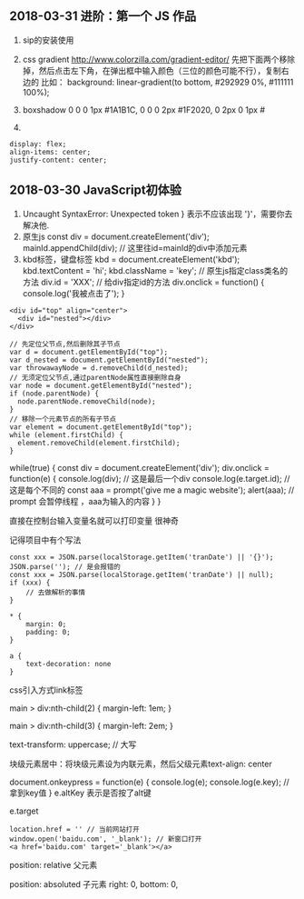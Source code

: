 ## 2018-03-31  进阶：第一个 JS 作品
1. sip的安装使用
2. css gradient 
http://www.colorzilla.com/gradient-editor/
先把下面两个移除掉，然后点击左下角，在弹出框中输入颜色（三位的颜色可能不行），复制右边的
比如： background: linear-gradient(to bottom, #292929 0%, #111111 100%);

3. boxshadow 0 0 0 1px #1A1B1C, 0 0 0 2px #1F2020, 0 2px 0 1px #
4. 
```
display: flex;
align-items: center;
justify-content: center;
```





## 2018-03-30  JavaScript初体验
1. Uncaught SyntaxError: Unexpected token }
表示不应该出现 '}'，需要你去解决他.
2. 原生js 
const div = document.createElement('div');
mainId.appendChild(div); // 这里往id=mainId的div中添加元素
3. kbd标签，键盘标签
kbd = document.createElement('kbd');
kbd.textContent = 'hi';
kbd.className = 'key'; // 原生js指定class类名的方法
div.id = 'XXX'; // 给div指定id的方法
div.onclick = function() {
	console.log('我被点击了');
}

``` removeChild用法
<div id="top" align="center">
  <div id="nested"></div>
</div>

// 先定位父节点,然后删除其子节点
var d = document.getElementById("top");
var d_nested = document.getElementById("nested");
var throwawayNode = d.removeChild(d_nested);
// 无须定位父节点,通过parentNode属性直接删除自身
var node = document.getElementById("nested");
if (node.parentNode) {
  node.parentNode.removeChild(node);
}
// 移除一个元素节点的所有子节点
var element = document.getElementById("top");
while (element.firstChild) {
  element.removeChild(element.firstChild);
}
```



while(true) {
	const div = document.createElement('div');
	div.onclick = function(e) {
		console.log(div); // 这是最后一个div
		console.log(e.target.id); //这是每个不同的
		const aaa = prompt('give me a magic website');
		alert(aaa); // prompt 会暂停线程 ，aaa为输入的内容
	}
}

直接在控制台输入变量名就可以打印变量  很神奇

记得项目中有个写法 
```
const xxx = JSON.parse(localStorage.getItem('tranDate') || '{}');
JSON.parse(''); // 是会报错的
const xxx = JSON.parse(localStorage.getItem('tranDate') || null);
if (xxx) {
	// 去做解析的事情
}

```
```
* {
	margin: 0;
	padding: 0;
}

a {
	text-decoration: none
}
```

css引入方式link标签

main > div:nth-child(2) {
	margin-left: 1em;
}

main > div:nth-child(3) {
	margin-left: 2em;
}


text-transform: uppercase; // 大写


块级元素居中：将块级元素设为内联元素，然后父级元素text-align: center


document.onkeypress = function(e) {
	console.log(e);
	console.log(e.key); // 拿到key值
}
e.altKey 表示是否按了alt键


e.target


```
location.href = '' // 当前网站打开
window.open('baidu.com', '_blank'); // 新窗口打开
<a href='baidu.com' target='_blank'></a>
```


position: relative 父元素

position: absoluted 子元素
right: 0,
bottom: 0,





